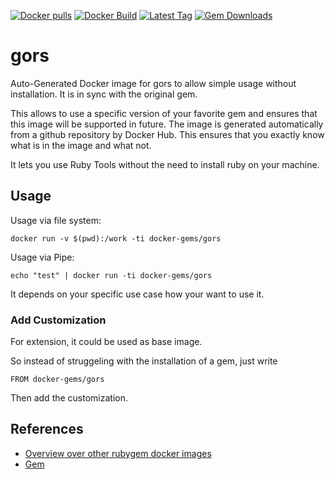[![Docker pulls](https://img.shields.io/docker/pulls/rubygem/gors.svg)](https://hub.docker.com/r/rubygem/gors/)
[![Docker Build](https://img.shields.io/docker/automated/rubygem/gors.svg)](https://hub.docker.com/r/rubygem/gors/)
[![Latest Tag](https://img.shields.io/github/tag/docker-rubygem/gors.svg)](https://hub.docker.com/r/rubygem/gors/)
[![Gem Downloads](https://img.shields.io/gem/dt/gors.svg)](https://rubygems.org/gems/gors/)
# gors

Auto-Generated Docker image for gors to allow simple usage without installation.
It is in sync with the original gem.

This allows to use a specific version of your favorite gem and ensures that this image will be supported in future.
The image is generated automatically from a github repository by Docker Hub.
This ensures that you exactly know what is in the image and what not.

It lets you use Ruby Tools without the need to install ruby on your machine.

## Usage

Usage via file system:

`docker run -v $(pwd):/work -ti docker-gems/gors`

Usage via Pipe:

`echo "test" | docker run -ti docker-gems/gors`

It depends on your specific use case how your want to use it.

### Add Customization

For extension, it could be used as base image.

So instead of struggeling with the installation of a gem, just write

`FROM docker-gems/gors`

Then add the customization.

## References

 - [Overview over other rubygem docker images](https://github.com/thinkbot/docker-rubygem)
 - [Gem](https://rubygems.org/gems/gors/)
